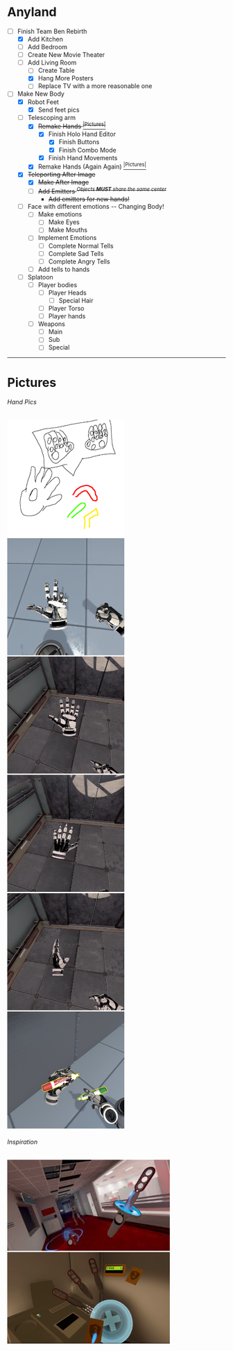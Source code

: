 # Anyland
- [ ] Finish Team Ben Rebirth
  - [x] Add Kitchen
  - [ ] Add Bedroom
  - [ ] Create New Movie Theater
  - [ ] Add Living Room
    - [ ] Create Table
    - [x] Hang More Posters
    - [ ] Replace TV with a more reasonable one
- [ ] Make New Body
  - [x] Robot Feet
      - [x] Send feet pics
  - [ ] Telescoping arm
    - [x] ~~Remake Hands [<sup>|Pictures| </sup>](#hand-pics)~~
      - [x] Finish Holo Hand Editor
        - [x] Finish Buttons
        - [x] Finish Combo Mode
      - [x] Finish Hand Movements
    - [x] Remake Hands (Again Again) [<sup>|Pictures| </sup>](#hand-pics)
  - [x] ~~Teleporting After Image~~
    - [x] ~~Make After Image~~
    - [ ] ~~Add Emitters <sup> _Objects **MUST** share the same center_ </sup>~~
      - ~~Add emitters for new hands!~~
  - [ ] Face with different emotions -- Changing Body!
    - [ ] Make emotions
      - [ ] Make Eyes
      - [ ] Make Mouths
    - [ ] Implement Emotions
      - [ ] Complete Normal Tells
      - [ ] Complete Sad Tells
      - [ ] Complete Angry Tells
    - [ ] Add tells to hands
  - [ ] Splatoon
    - [ ] Player bodies
        - [ ] Player Heads
          - [ ] Special Hair
        - [ ] Player Torso
        - [ ] Player hands
    - [ ] Weapons
      - [ ] Main
      - [ ] Sub
      - [ ] Special
---
# Pictures

###### Hand Pics
<img src="/Assets/Hand.png" width="270">
<img src="/Assets/Fingers.jpg" width="270">
<img src="/Assets/FrontHand.jpg" width="270">
<img src="/Assets/BackHand.jpg" width="270">
<img src="/Assets/SideHand.jpg" width="270">
<img src="/Assets/MarkerHand.jpg" width="270">

###### Inspiration
<img src="/Assets/download.jpg" width="375">
<img src= "/Assets/budget-cuts-1.png" width = "375">
